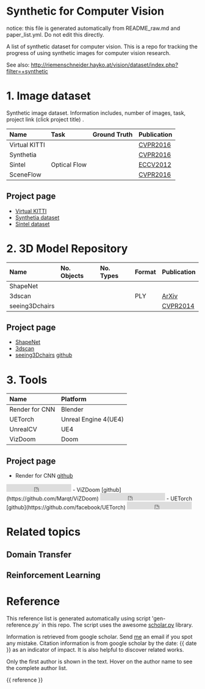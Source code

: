 # Synthetic for Computer Vision

notice: this file is generated automatically from README_raw.md and paper_list.yml. Do not edit this directly.

A list of synthetic dataset for computer vision. This is a repo for tracking the progress of using synthetic images for computer vision research.

See also: http://riemenschneider.hayko.at/vision/dataset/index.php?filter=+synthetic

# 1. Image dataset
Synthetic image dataset. Information includes, number of images, task, project link (click project title) .

| Name          | Task         | Ground Truth | Publication               |
|:--------------|:-------------|:-------------|:--------------------------|
| Virtual KITTI |              |              | [CVPR2016](#virtualkitti) |
| Synthetia     |              |              | [CVPR2016](#synthetis)    |
| Sintel        | Optical Flow |              | [ECCV2012](#sintel)       |
| SceneFlow     |              |              | [CVPR2016](#sceneflow)    |

## Project page

- [Virtual KITTI](http://www.xrce.xerox.com/Research-Development/Computer-Vision/Proxy-Virtual-Worlds)
- [Synthetia dataset](http://synthia-dataset.net/)
- [Sintel dataset](http://sintel.is.tue.mpg.de/)

# 2. 3D Model Repository

| Name           | No. Objects | No. Types | Format | Publication        |
|:---------------|:------------|:----------|:-------|:-------------------|
| ShapeNet       |             |           |        |                    |
| 3dscan         |             |           | PLY    | [ArXiv](#3dscan)   |
| seeing3Dchairs |             |           |        | [CVPR2014](#chair) |

## Project page
- [ShapeNet](http://shapenet.cs.stanford.edu/)
- [3dscan](http://redwood-data.org/3dscan/)
- [seeing3Dchairs](http://www.di.ens.fr/willow/research/seeing3Dchairs/) [github](https://github.com/dimatura/seeing3d)

# 3. Tools

| Name           | Platform             |
|:---------------|:---------------------|
| Render for CNN | Blender              |
| UETorch        | Unreal Engine 4(UE4) |
| UnrealCV       | UE4                  |
| VizDoom        | Doom                 |

## Project page
- Render for CNN
[github](https://github.com/shapenet/RenderForCNN)
<iframe src="http://ghbtns.com/github-btn.html?user=shapenet&repo=RenderForCNN&type=star&count=true" frameborder="0" scrolling="0" width="170px" height="20px"></iframe>
- ViZDoom
[github](https://github.com/Marqt/ViZDoom)
<iframe src="http://ghbtns.com/github-btn.html?user=Marqt&repo=ViZDoom&type=star&count=true" frameborder="0" scrolling="0" width="170px" height="20px"></iframe>
- UETorch
[github](https://github.com/facebook/UETorch)
<iframe src="http://ghbtns.com/github-btn.html?user=facebook&repo=UETorch&type=star&count=true" frameborder="0" scrolling="0" width="170px" height="20px"></iframe>

# Related topics
## Domain Transfer

## Reinforcement Learning

# Reference

This reference list is generated automatically using script 'gen-reference.py` in this repo. The script uses the awesome [scholar.py](https://github.com/ckreibich/scholar.py) library.

Information is retrieved from google scholar. Send [me](qiuwch@gmail.com) an email if you spot any mistake. Citation information is from google scholar by the date: {{ date }} as an indicator of impact. It is also helpful to discover related works.

Only the first author is shown in the text. Hover on the author name to see the complete author list.

{{ reference }}
